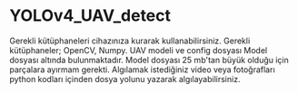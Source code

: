 # YOLOv4_UAV_detect
Gerekli kütüphaneleri cihazınıza kurarak kullanabilirsiniz.
Gerekli kütüphaneler; OpenCV, Numpy.
UAV modeli ve config dosyası Model dosyası altında bulunmaktadır.
Model dosyası 25 mb'tan büyük olduğu için parçalara ayırmam gerekti.
Algılamak istediğiniz video veya fotoğrafları python kodları içinden dosya yolunu yazarak algılayabilirsiniz.
